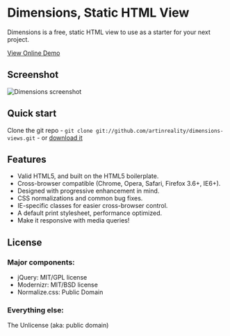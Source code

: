 # Dimensions, Static HTML View

Dimensions is a free, static HTML view to use as a starter for your next project.

[View Online Demo](http://chrisvogt.github.io/dimensions-views/index.html)

## Screenshot

![Dimensions screenshot](https://github.com/artinreality/dimensions-views/raw/master/dimensions-screenshot.png)


## Quick start

Clone the git repo - `git clone git://github.com/artinreality/dimensions-views.git` - or [download it](https://github.com/artinreality/dimensions-views/zipball/master)


## Features

* Valid HTML5, and built on the HTML5 boilerplate.
* Cross-browser compatible (Chrome, Opera, Safari, Firefox 3.6+, IE6+).
* Designed with progressive enhancement in mind.
* CSS normalizations and common bug fixes.
* IE-specific classes for easier cross-browser control.
* A default print stylesheet, performance optimized.
* Make it responsive with media queries!


## License

### Major components:

* jQuery: MIT/GPL license
* Modernizr: MIT/BSD license
* Normalize.css: Public Domain

### Everything else:

The Unlicense (aka: public domain)

<!--                                                                               
                           ,,                                          ,,    ,,                   
                    mm     db                                        `7MM    db   mm              
                    MM                                                 MM         MM              
 ,6"Yb.  `7Mb,od8 mmMMmm `7MM  `7MMpMMMb.  `7Mb,od8 .gP"Ya   ,6"Yb.    MM  `7MM mmMMmm `7M'   `MF'
8)   MM    MM' "'   MM     MM    MM    MM    MM' "',M'   Yb 8)   MM    MM    MM   MM     VA   ,V  
 ,pm9MM    MM       MM     MM    MM    MM    MM    8M""""""  ,pm9MM    MM    MM   MM      VA ,V   
8M   MM    MM       MM     MM    MM    MM    MM    YM.    , 8M   MM    MM    MM   MM       VVV    
`Moo9^Yo..JMML.     `Mbmo.JMML..JMML  JMML..JMML.   `Mbmmd' `Moo9^Yo..JMML..JMML. `Mbmo    ,V     
                                                                                          ,V      
                                                                                       OOb"     
-->